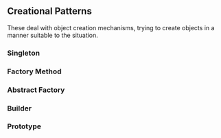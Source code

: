 ## Creational Patterns
These deal with object creation mechanisms, trying to create objects in a manner suitable to the situation.

### Singleton

### Factory Method

### Abstract Factory

### Builder

### Prototype